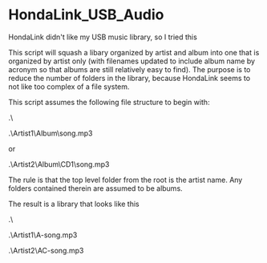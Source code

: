 # HondaLink_USB_Audio
HondaLink didn't like my USB music library, so I tried this

This script will squash a libary organized by artist and album into one that is organized by artist only (with filenames updated to include album name by acronym so that albums are still relatively easy to find). The purpose is to reduce the number of folders in the library, because HondaLink seems to not like too complex of a file system.

This script assumes the following file structure to begin with:

.\

.\Artist1\Album\song.mp3

or

.\Artist2\Album\CD1\song.mp3

The rule is that the top level folder from the root is the artist name.
Any folders contained therein are assumed to be albums. 

The result is a library that looks like this

.\

.\Artist1\A-song.mp3

.\Artist2\AC-song.mp3
